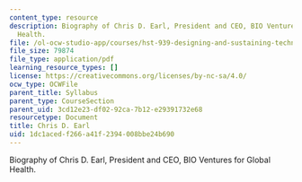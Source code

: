 ```yaml
---
content_type: resource
description: Biography of Chris D. Earl, President and CEO, BIO Ventures for Global
  Health.
file: /ol-ocw-studio-app/courses/hst-939-designing-and-sustaining-technology-innovation-for-global-health-practice-spring-2008/1dc1acedf266a41f2394008bbe24b690_chris_bio.pdf
file_size: 79874
file_type: application/pdf
learning_resource_types: []
license: https://creativecommons.org/licenses/by-nc-sa/4.0/
ocw_type: OCWFile
parent_title: Syllabus
parent_type: CourseSection
parent_uid: 3cd12e23-df02-92ca-7b12-e29391732e68
resourcetype: Document
title: Chris D. Earl
uid: 1dc1aced-f266-a41f-2394-008bbe24b690
---
```

Biography of Chris D. Earl, President and CEO, BIO Ventures for Global Health.